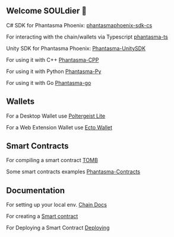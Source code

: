 ## Welcome SOULdier 👋

C# SDK for Phantasma Phoenix: [phantasmaphoenix-sdk-cs](https://github.com/phantasma-io/phantasmaphoenix-sdk-cs)

For interacting with the chain/wallets via Typescript [phantasma-ts](https://github.com/phantasma-io/phantasma-ts)

Unity SDK for Phantasma Phoenix: [Phantasma-UnitySDK](https://github.com/phantasma-io/Phantasma-UnitySDK) 

For using it with C++ [Phantasma-CPP](https://github.com/phantasma-io/Phantasma-CPP)

<!-- 
For using it with Godot [Phantasma-Godot](https://github.com/phantasma-io/Phantasma-Godot)

For using it with Kotlin [Phantasma-Kotlin](https://github.com/phantasma-io/Phantasma-Kotlin)

For using it with Rust [Phantasma-Rust](https://github.com/phantasma-io/Phantasma-Rust)
-->

For using it with Python [Phantasma-Py](https://github.com/phantasma-io/Phantasma-Py)

For using it with Go [Phantasma-go](https://github.com/phantasma-io/phantasma-go)


## Wallets 

For a Desktop Wallet use [Poltergeist Lite](https://github.com/phantasma-io/PoltergeistLite/releases/latest) 

For a Web Extension Wallet use [Ecto Wallet](https://chrome.google.com/webstore/detail/ecto-wallet/bgjogpoidejdemgoochpnkmdjpocgkha) 

## Smart Contracts

For compiling a smart contract [TOMB](https://github.com/phantasma-io/TOMB)

<!--
For testing/deploy you smart contract and interacting with the chain. [Contract]()
-->

Some smart contracts examples [Phantasma-Contracts](https://github.com/phantasma-io/Phantasma-Contracts)

## Documentation

For setting up your local env. [Chain Docs](https://phantasma.gitbook.io/phantasmachain/)

For creating a [Smart contract](https://phantasma.gitbook.io/tomb/)

For Deploying a Smart Contract [Deploying](https://phantasma.gitbook.io/developers/tools-and-sdks/tools-and-sdks/smart-contracts/how-to-deploy)

<!--

**Here are some ideas to get you started:**

🙋‍♀️ A short introduction - what is your organization all about?
🌈 Contribution guidelines - how can the community get involved?
👩‍💻 Useful resources - where can the community find your docs? Is there anything else the community should know?
🍿 Fun facts - what does your team eat for breakfast?
🧙 Remember, you can do mighty things with the power of [Markdown](https://docs.github.com/github/writing-on-github/getting-started-with-writing-and-formatting-on-github/basic-writing-and-formatting-syntax)
-->
